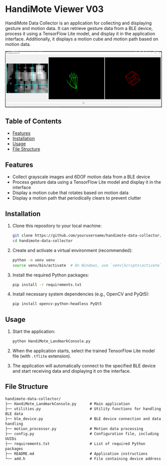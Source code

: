 
# HandiMote Viewer V03

HandiMote Data Collector is an application for collecting and displaying gesture and motion data. It can retrieve gesture data from a BLE device, process it using a TensorFlow Lite model, and display it in the application interface. Additionally, it displays a motion cube and motion path based on motion data.

![HandiMote Viewer V3 Demo Console](Images/handimoteViewerV03.png)

## Table of Contents

- [Features](#features)
- [Installation](#installation)
- [Usage](#usage)
- [File Structure](#file-structure)


## Features

- Collect grayscale images and 6DOF motion data from a BLE device
- Process gesture data using a TensorFlow Lite model and display it in the interface
- Display a motion cube that rotates based on motion data
- Display a motion path that periodically clears to prevent clutter

## Installation

1. Clone this repository to your local machine:
    ```bash
    git clone https://github.com/yourusername/handimote-data-collector.git
    cd handimote-data-collector
    ```

2. Create and activate a virtual environment (recommended):
    ```bash
    python -m venv venv
    source venv/bin/activate  # On Windows, use `venv\Scripts\activate`
    ```

3. Install the required Python packages:
    ```bash
    pip install -r requirements.txt
    ```

4. Install necessary system dependencies (e.g., OpenCV and PyQt5):
    ```bash
    pip install opencv-python-headless PyQt5
    ```

## Usage

1. Start the application:
    ```bash
    python HandiMote_LandmarkConsole.py
    ```

2. When the application starts, select the trained TensorFlow Lite model file (with `.tflite` extension).

3. The application will automatically connect to the specified BLE device and start receiving data and displaying it on the interface.

## File Structure

```plaintext
handimote-data-collector/
├── HandiMote_LandmarkConsole.py      # Main application
├── utilities.py                      # Utility functions for handling BLE data
├── ble_device.py                     # BLE device connection and data handling
├── motion_processor.py               # Motion data processing
├── config.py                         # Configuration file, including UUIDs
├── requirements.txt                  # List of required Python packages
├── README.md                         # Application instructions
└── add.h                             # File containing device address

